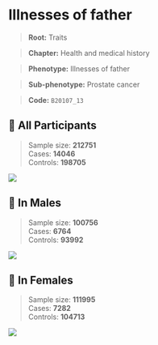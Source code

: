 # Illnesses of father
> **Root:** Traits  

> **Chapter:** Health and medical history  

> **Phenotype:** Illnesses of father  

> **Sub-phenotype:** Prostate cancer  

> **Code:** `B20107_13`

## 🧪 All Participants  
> Sample size: **212751**  
> Cases: **14046**  
> Controls: **198705**
<img src="/Traits/Figures/ALL/B20107_13.png"/>
<CsvTable src="/Traits_Data/ALL/LG_B20107_13.csv" label="🔍 View full results" />

## 👨 In Males  
> Sample size: **100756**  
> Cases: **6764**  
> Controls: **93992**
<img src="/Traits/Figures/Male/B20107_13.png"/>
<CsvTable src="/Traits_Data/Male/LG_B20107_13.csv" label="🔍 View full results" />

## 👩 In Females  
> Sample size: **111995**  
> Cases: **7282**  
> Controls: **104713**
<img src="/Traits/Figures/Female/B20107_13.png"/>
<CsvTable src="/Traits_Data/Female/LG_B20107_13.csv" label="🔍 View full results" />
